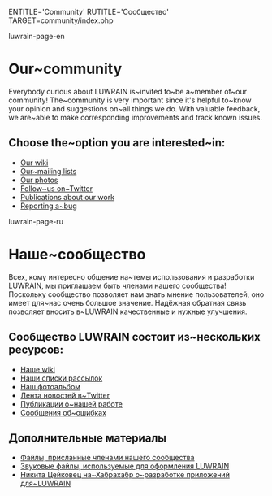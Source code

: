 
ENTITLE='Community'
RUTITLE='Сообщество'
TARGET=community/index.php

luwrain-page-en

# Our~community

Everybody curious about LUWRAIN is~invited to~be a~member of~our community!
The~community is very important since it's helpful to~know  your opinion and suggestions on~all things we do.
With valuable feedback, we are~able to make  corresponding improvements and track known issues.

## Choose the~option you are interested~in:

* [Our wiki](http://wiki.luwrain.org)
* [Our~mailing lists](local:mailing-lists)
* [Our photos](local:album/)
* [Follow~us on~Twitter](http://twitter.com/luwrain)
* [Publications about our work](local:publications)
* [Reporting a~bug](local:bugs)

luwrain-page-ru

# Наше~сообщество

Всех, кому интересно общение на~темы использования и разработки LUWRAIN, 
мы приглашаем быть членами нашего сообщества!
Поскольку сообщество позволяет нам знать мнение пользователей,
оно имеет для~нас очень большое значение.
Надёжная обратная связь позволяет вносить в~LUWRAIN качественные и нужные улучшения.

## Сообщество LUWRAIN состоит из~нескольких ресурсов:

* [Наше wiki](http://wiki.luwrain.org)
* [Наши списки рассылок](local:mailing-lists)
* [Наш фотоальбом](local:album/)
* [Лента новостей  в~Twitter](http://twitter.com/luwrain)
* [Публикации о~нашей работе](local:publications/)
* [Сообщения об~ошибках](local:bugs)

## Дополнительные материалы

* [Файлы, присланные  членами нашего сообщества](http://download.luwrain.org/contrib/)
* [Звуковые файлы, используемые для оформления LUWRAIN](http://download.luwrain.org/media/)
* [Никита Цейковец на~Хабрахабр о~разработке приложений для~LUWRAIN](http://habrahabr.ru/post/258413/)

